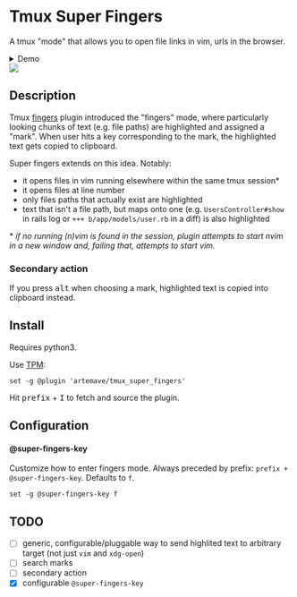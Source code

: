 # Tmux Super Fingers

A tmux "mode" that allows you to open file links in vim, urls in the browser.

<details>
  <summary>Demo</summary>
    
  https://user-images.githubusercontent.com/23721/124262753-b2d3ba00-db32-11eb-83ee-77c65dd00d39.mp4
    
</details>

<img src="https://i.imgur.com/y2wd9rK.gif" />

## Description

Tmux [fingers](https://github.com/morantron/tmux-fingers) plugin introduced the "fingers" mode, where particularly looking chunks of text (e.g. file paths) are highlighted and assigned a "mark". When user hits a key corresponding to the mark, the highlighted text gets copied to clipboard.

Super fingers extends on this idea. Notably:

- it opens files in vim running elsewhere within the same tmux session*
- it opens files at line number
- only files paths that actually exist are highlighted
- text that isn't a file path, but maps onto one (e.g. `UsersController#show` in rails log or `+++ b/app/models/user.rb` in a diff) is also highlighted

\* _if no running (n)vim is found in the session, plugin attempts to start nvim in a new window and, failing that, attempts to start vim._

### Secondary action

If you press <kbd>alt</kbd> when choosing a mark, highlighted text is copied into clipboard instead.

## Install

Requires python3.

Use [TPM](https://github.com/tmux-plugins/tpm):

    set -g @plugin 'artemave/tmux_super_fingers'
    
Hit <kbd>prefix</kbd> + <kbd>I</kbd> to fetch and source the plugin.

## Configuration

#### @super-fingers-key

Customize how to enter fingers mode. Always preceded by prefix: `prefix + @super-fingers-key`. Defaults to `f`.

```
set -g @super-fingers-key f
```

## TODO

- [ ] generic, configurable/pluggable way to send highlited text to arbitrary target (not just `vim` and `xdg-open`)
- [ ] search marks
- [ ] secondary action
- [x] configurable `@super-fingers-key`
